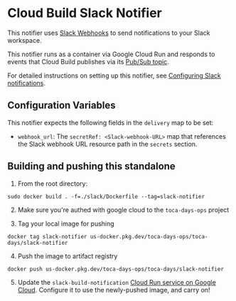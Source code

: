 # Cloud Build Slack Notifier

This notifier uses [Slack Webhooks](https://api.slack.com/messaging/webhooks) to
send notifications to your Slack workspace.

This notifier runs as a container via Google Cloud Run and responds to
events that Cloud Build publishes via its
[Pub/Sub topic](https://cloud.google.com/cloud-build/docs/send-build-notifications).

For detailed instructions on setting up this notifier,
see [Configuring Slack notifications](https://cloud.google.com/cloud-build/docs/configuring-notifications/configure-slack).

## Configuration Variables

This notifier expects the following fields in the `delivery` map to be set:

- `webhook_url`: The `secretRef: <Slack-webhook-URL>` map that references the
Slack webhook URL resource path in the `secrets` section.

## Building and pushing this standalone

1. From the root directory: 

`sudo docker build . -f=./slack/Dockerfile --tag=slack-notifier`

2. Make sure you're authed with google cloud to the `toca-days-ops` project

3. Tag your local image for pushing

`docker tag slack-notifier us-docker.pkg.dev/toca-days-ops/toca-days/slack-notifier`

4. Push the image to artifact registry

`docker push us-docker.pkg.dev/toca-days-ops/toca-days/slack-notifier`

5. Update the `slack-build-notification` [Cloud Run service on Google Cloud](https://console.cloud.google.com/run?project=toca-days-ops). Configure it to use the newly-pushed image, and carry on!